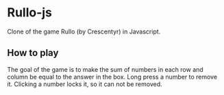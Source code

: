 # Rullo-js

Clone of the game Rullo (by Crescentyr) in Javascript.

## How to play

The goal of the game is to make the sum of numbers in each row and column be equal to the answer in the box.
Long press a number to remove it. Clicking a number locks it, so it can not be removed.